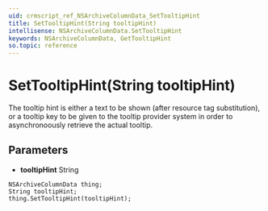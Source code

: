 ```yaml
---
uid: crmscript_ref_NSArchiveColumnData_SetTooltipHint
title: SetTooltipHint(String tooltipHint)
intellisense: NSArchiveColumnData.SetTooltipHint
keywords: NSArchiveColumnData, GetTooltipHint
so.topic: reference
---
```


# SetTooltipHint(String tooltipHint)

The tooltip hint is either a text to be shown (after resource tag substitution), or a tooltip key to be given to the tooltip provider system in order to asynchronoously retrieve the actual tooltip.

## Parameters

* **tooltipHint** String

```crmscript
NSArchiveColumnData thing;
String tooltipHint;
thing.SetTooltipHint(tooltipHint);
```

